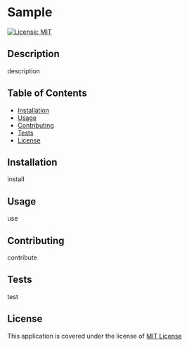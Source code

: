 # Sample
[![License: MIT](https://img.shields.io/badge/License-MIT-yellow.svg)](https://opensource.org/licenses/MIT)

## Description
description

## Table of Contents
- [Installation](#installation)
- [Usage](#usage)
- [Contributing](#contributing)
- [Tests](#tests)
- [License](#license)

## Installation
install

## Usage
use

## Contributing
contribute

## Tests
test

## License
This application is covered under the license of [MIT License](https://www.mit.edu/~amini/LICENSE.md)


